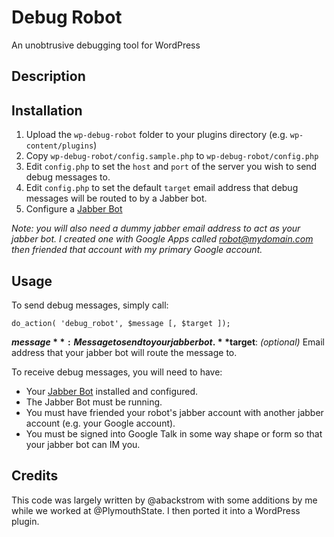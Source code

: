 # Debug Robot
An unobtrusive debugging tool for WordPress

## Description

## Installation
1. Upload the `wp-debug-robot` folder to your plugins directory (e.g. `wp-content/plugins`)
1. Copy `wp-debug-robot/config.sample.php` to `wp-debug-robot/config.php`
1. Edit `config.php` to set the `host` and `port` of the server you wish to send debug messages to.
1. Edit `config.php` to set the default `target` email address that debug messages will be routed to by a Jabber bot.
1. Configure a [Jabber Bot](https://github.com/borkweb/jabberbot) 

_Note: you will also need a dummy jabber email address to act as your jabber bot.  I created one with Google Apps called robot@mydomain.com then friended that account with my primary Google account._

## Usage
To send debug messages, simply call:

`do_action( 'debug_robot', $message [, $target ]);`

**$message**: Message to send to your jabber bot.
**$target**: _(optional)_ Email address that your jabber bot will route the message to.

To receive debug messages, you will need to have:

- Your [Jabber Bot](https://github.com/borkweb/jabberbot) installed and configured.
- The Jabber Bot must be running.
- You must have friended your robot's jabber account with another jabber account (e.g. your Google account).
- You must be signed into Google Talk in some way shape or form so that your jabber bot can IM you.

## Credits
This code was largely written by @abackstrom with some additions by me while we worked at @PlymouthState. I then ported it into a WordPress plugin.
